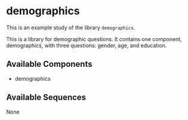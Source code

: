 
# demographics

This is an example study of the library `demographics`.

This is a library for demographic questions. It contains one component, demographics, with three questions: gender, age, and education.









## Available Components

- demographics

## Available Sequences

None
